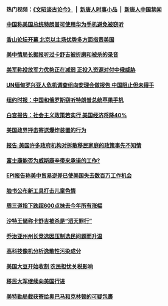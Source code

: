 #### 热门视频：[《文昭谈古论今》](https://github.com/gfw-breaker/wenzhao/blob/master/README.md?t=10251233) &nbsp;|&nbsp; [新唐人时事小品](https://github.com/gfw-breaker/ntdtv-comedy/blob/master/README.md?t=10251233) &nbsp;|&nbsp; [新唐人中国禁闻](https://github.com/gfw-breaker/ntdtv-news/blob/master/README.md?t=10251233)

#### [中国称美国总统特朗普可使用华为手机避免被窃听](../pages/zg_yre_rvq/4628561.md?t=10251233) 

#### [香山论坛开幕 北京以主场优势多方面指责美国](../pages/zg_yre_rvq/4628518.md?t=10251233) 

#### [美中情局长据报听过卡舒吉被折磨和被杀的录音](../pages/zg_yre_rvq/4628485.md?t=10251233) 

#### [美军称投放军力优势正在减弱 正投入资源对付中俄威胁](../pages/zg_yre_rvq/4628483.md?t=10251233) 

#### [UN缅甸罗兴亚人危机调查组向安理会做报告 中国阻止但未得手](../pages/zg_yre_rvq/4628466.md?t=10251233) 

#### [纽约时报：中国和俄罗斯窃听特朗普总统苹果手机](../pages/zg_yre_rvq/4628426.md?t=10251233) 

#### [白宫报告：社会主义政策若实行 美国经济将降40%](../pages/zg_yre_rvq/4628413.md?t=10251233) 

#### [美国政界抨击寄送爆炸装置的行为](../pages/zg_yre_rvq/4627929.md?t=10251233) 

#### [报告:美国许多政府机构对拆散移民家庭的政策事先不知情](../pages/zg_yre_rvq/4627915.md?t=10251233) 

#### [富士康能否为威斯康辛带来承诺的工作?](../pages/zg_yre_rvq/4627927.md?t=10251233) 

#### [EPI报告称美中贸易逆差已使美国失去数百万工作机会](../pages/zg_yre_rvq/4627924.md?t=10251233) 

#### [脸书公布新工具打击儿童色情](../pages/zg_yre_rvq/4627894.md?t=10251233) 

#### [周三道指下跌超600点抹去今年所有涨幅](../pages/zg_yre_rvq/4627819.md?t=10251233) 

#### [沙特王储称卡舒吉被杀是“滔天罪行”](../pages/zg_yre_rvq/4627757.md?t=10251233) 

#### [乔治亚州州长竞选因压制选民问题而升温](../pages/zg_yre_rvq/4627735.md?t=10251233) 

#### [高科技像机分析逸散性污染成分](../pages/zg_yre_rvq/4627733.md?t=10251233) 

#### [美国大豆开始收割 农民担忧关税影响](../pages/zg_yre_rvq/4627646.md?t=10251233) 

#### [移民大军继续向美国行进 ](../pages/zg_yre_rvq/4627618.md?t=10251233) 

#### [美特勤局截获寄给奥巴马和克林顿的可疑包裹](../pages/zg_yre_rvq/4627972.md?t=10251233) 

